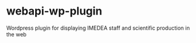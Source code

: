 # webapi-wp-plugin
Wordpress plugin for displaying IMEDEA staff and scientific production in the web
